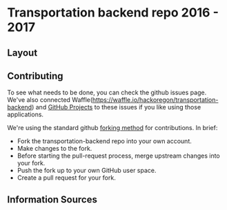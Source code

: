 # Transportation backend repo    2016 - 2017

## Layout



## Contributing

To see what needs to be done, you can check the github issues page.  We've also connected Waffle(https://waffle.io/hackoregon/transportation-backend) and [GitHub Projects](https://github.com/orgs/hackoregon/projects/1) to these issues if you like using those applications.

We're using the standard github [forking method](https://gist.github.com/Chaser324/ce0505fbed06b947d962) for contributions.  In brief:
- Fork the transportation-backend repo into your own account.
- Make changes to the fork.
- Before starting the pull-request process, merge upstream changes into your fork.
- Push the fork up to your own GitHub user space.
- Create a pull request for your fork.


## Information Sources



